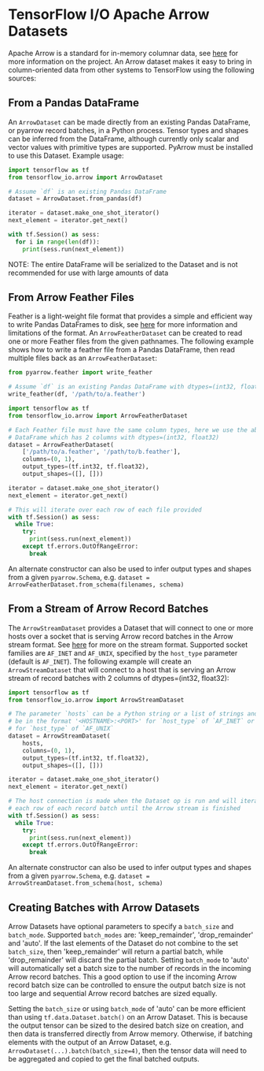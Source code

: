 # TensorFlow I/O Apache Arrow Datasets

Apache Arrow is a standard for in-memory columnar data, see [here](https://arrow.apache.org)
for more information on the project. An Arrow dataset makes it easy to bring in
column-oriented data from other systems to TensorFlow using the following
sources:

## From a Pandas DataFrame

An `ArrowDataset` can be made directly from an existing Pandas DataFrame, or
pyarrow record batches, in a Python process. Tensor types and shapes can be
inferred from the DataFrame, although currently only scalar and vector values
with primitive types are supported. PyArrow must be installed to use this
Dataset. Example usage:

```python
import tensorflow as tf
from tensorflow_io.arrow import ArrowDataset

# Assume `df` is an existing Pandas DataFrame
dataset = ArrowDataset.from_pandas(df)

iterator = dataset.make_one_shot_iterator()
next_element = iterator.get_next()

with tf.Session() as sess:
  for i in range(len(df)):
    print(sess.run(next_element))
```

NOTE: The entire DataFrame will be serialized to the Dataset and is not
recommended for use with large amounts of data

## From Arrow Feather Files

Feather is a light-weight file format that provides a simple and efficient way
to write Pandas DataFrames to disk, see [here](https://arrow.apache.org/docs/python/ipc.html#feather-format)
for more information and limitations of the format. An `ArrowFeatherDataset`
can be created to read one or more Feather files from the given pathnames. The
following example shows how to write a feather file from a Pandas DataFrame,
then read multiple files back as an `ArrowFeatherDataset`:

```python
from pyarrow.feather import write_feather

# Assume `df` is an existing Pandas DataFrame with dtypes=(int32, float32)
write_feather(df, '/path/to/a.feather')
```

```python
import tensorflow as tf
from tensorflow_io.arrow import ArrowFeatherDataset

# Each Feather file must have the same column types, here we use the above
# DataFrame which has 2 columns with dtypes=(int32, float32)
dataset = ArrowFeatherDataset(
    ['/path/to/a.feather', '/path/to/b.feather'],
    columns=(0, 1),
    output_types=(tf.int32, tf.float32),
    output_shapes=([], []))

iterator = dataset.make_one_shot_iterator()
next_element = iterator.get_next()

# This will iterate over each row of each file provided
with tf.Session() as sess:
  while True:
    try:
      print(sess.run(next_element))
    except tf.errors.OutOfRangeError:
      break
```

An alternate constructor can also be used to infer output types and shapes from
a given `pyarrow.Schema`, e.g. `dataset = ArrowFeatherDataset.from_schema(filenames, schema)`

## From a Stream of Arrow Record Batches

The `ArrowStreamDataset` provides a Dataset that will connect to one or more
hosts over a socket that is serving Arrow record batches in the Arrow stream
format. See [here](https://arrow.apache.org/docs/python/ipc.html#writing-and-reading-streams)
for more on the stream format. Supported socket families are `AF_INET` and
`AF_UNIX`, specified by the `host_type` parameter (default is `AF_INET`). The
following example will create an `ArrowStreamDataset` that will connect to a
host that is serving an Arrow stream of record batches with 2 columns of
dtypes=(int32, float32):

```python
import tensorflow as tf
from tensorflow_io.arrow import ArrowStreamDataset

# The parameter `hosts` can be a Python string or a list of strings and should
# be in the format '<HOSTNAME>:<PORT>' for `host_type` of `AF_INET` or path
# for `host_type` of `AF_UNIX`
dataset = ArrowStreamDataset(
    hosts,
    columns=(0, 1),
    output_types=(tf.int32, tf.float32),
    output_shapes=([], []))

iterator = dataset.make_one_shot_iterator()
next_element = iterator.get_next()

# The host connection is made when the Dataset op is run and will iterate over
# each row of each record batch until the Arrow stream is finished
with tf.Session() as sess:
  while True:
    try:
      print(sess.run(next_element))
    except tf.errors.OutOfRangeError:
      break
```

An alternate constructor can also be used to infer output types and shapes from
a given `pyarrow.Schema`, e.g. `dataset = ArrowStreamDataset.from_schema(host, schema)`

## Creating Batches with Arrow Datasets

Arrow Datasets have optional parameters to specify a `batch_size` and
`batch_mode`. Supported `batch_modes` are: 'keep_remainder', 'drop_remainder'
and 'auto'. If the last elements of the Dataset do not combine to the set
`batch_size`, then 'keep_remainder' will return a partial batch, while
'drop_remainder' will discard the partial batch. Setting `batch_mode` to 'auto'
will automatically set a batch size to the number of records in the incoming
Arrow record batches. This a good option to use if the incoming Arrow record
batch size can be controlled to ensure the output batch size is not too large
and sequential Arrow record batches are sized equally.

Setting the `batch_size` or using `batch_mode` of 'auto' can be more efficient
than using `tf.data.Dataset.batch()` on an Arrow Dataset. This is because the
output tensor can be sized to the desired batch size on creation, and then data
is transferred directly from Arrow memory. Otherwise, if batching elements with
the output of an Arrow Dataset, e.g. `ArrowDataset(...).batch(batch_size=4)`,
then the tensor data will need to be aggregated and copied to get the final
batched outputs.
